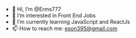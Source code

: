 - 👋 Hi, I’m @Erms777
- 👀 I’m interested in Front End Jobs
- 🌱 I’m currently learning JavaScript and ReactJs
- 📫 How to reach me: eson395@gmail.com

<!---
Erms777/Erms777 is a ✨ special ✨ repository because its `README.md` (this file) appears on your GitHub profile.
You can click the Preview link to take a look at your changes.
--->
